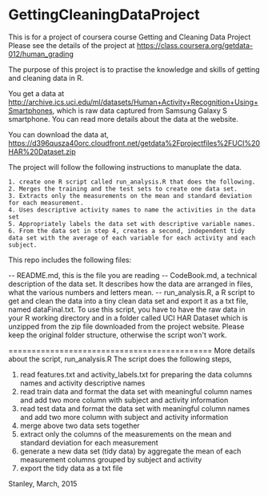 # GettingCleaningDataProject
This is for a project of coursera course Getting and Cleaning Data Project
Please see the details of the project at https://class.coursera.org/getdata-012/human_grading

The purpose of this project is to practise the knowledge and skills of getting and cleaning data in R.

You get a data at http://archive.ics.uci.edu/ml/datasets/Human+Activity+Recognition+Using+Smartphones, which is raw data captured from Samsung Galaxy S smartphone. You can read more details about the data at the website.

You can download the data at, https://d396qusza40orc.cloudfront.net/getdata%2Fprojectfiles%2FUCI%20HAR%20Dataset.zip

The project will follow the following instructions to manuplate the data.

    1. create one R script called run_analysis.R that does the following.
    2. Merges the training and the test sets to create one data set.
    3. Extracts only the measurements on the mean and standard deviation for each measurement. 
    4. Uses descriptive activity names to name the activities in the data set
    5. Appropriately labels the data set with descriptive variable names. 
    6. From the data set in step 4, creates a second, independent tidy data set with the average of each variable for each activity and each subject.
    
This repo includes the following files:

-- README.md, this is the file you are reading
-- CodeBook.md, a technical description of the data set. It describes how the data are arranged in files, what the various numbers and letters mean.
-- run_analysis.R, a R script to get and clean the data into a tiny clean data set and export it as a txt file, named dataFinal.txt. To use this script, you have to have the raw data in your R working directory and in a folder called UCI HAR Dataset which is unzipped from the zip file downloaded from the project website. Please keep the original folder structure, otherwise the script won't work.

============================================
More details about the script, run_analysis.R
The script does the following steps,
1. read features.txt and activity_labels.txt for preparing the data columns names and activity descriptive names
2. read train data and format the data set with meaningful column names and add two more column with subject and activity information
3. read test data and format the data set with meaningful column names and add two more column with subject and activity information
4. merge above two data sets together
5. extract only the columns of the measurements on the mean and standard deviation for each measurement
6. generate a new data set (tidy data) by aggregate the mean of each measurement columns grouped by subject and activity
7. export the tidy data as a txt file
 

Stanley, March, 2015

